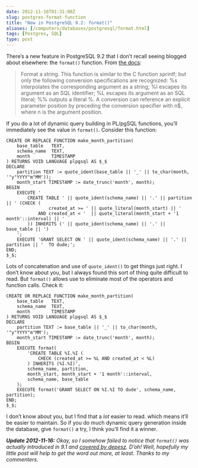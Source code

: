 ```yaml
--- 
date: 2012-11-16T01:31:00Z
slug: postgres-format-function
title: "New in PostgreSQL 9.2: format()"
aliases: [/computers/databases/postgresql/format.html]
tags: [Postgres, SQL]
type: post
---
```


There’s a new feature in PostgreSQL 9.2 that I don’t recall seeing blogged about
elsewhere: the `format()` function. From [the docs][]:

> Format a string. This function is similar to the C function sprintf; but only
> the following conversion specifications are recognized: %s interpolates the
> corresponding argument as a string; %I escapes its argument as an SQL
> identifier; %L escapes its argument as an SQL literal; %% outputs a literal %.
> A conversion can reference an explicit parameter position by preceding the
> conversion specifier with n$, where n is the argument position.

If you do a lot of dynamic query building in PL/pgSQL functions, you’ll
immediately see the value in `format()`. Consider this function:

``` plpgsql
CREATE OR REPLACE FUNCTION make_month_partition(
    base_table   TEXT,
    schema_name  TEXT,
    month        TIMESTAMP
) RETURNS VOID LANGUAGE plpgsql AS $_$
DECLARE
    partition TEXT := quote_ident(base_table || '_' || to_char(month, '"y"YYYY"m"MM'));
    month_start TIMESTAMP := date_trunc('month', month);
BEGIN
    EXECUTE '
        CREATE TABLE ' || quote_ident(schema_name) || '.' || partition || ' (CHECK (
                created_at >= ' || quote_literal(month_start) || '
            AND created_at < '  || quote_literal(month_start + '1 month'::interval) || '
        )) INHERITS (' || quote_ident(schema_name) || '.' || base_table || ')
    ';
    EXECUTE 'GRANT SELECT ON ' || quote_ident(schema_name) || '.' || partition || '  TO dude;';
END;
$_$;
```

Lots of concatenation and use of `quote_ident()` to get things just right. I
don’t know about you, but I always found this sort of thing quite difficult to
read. But `format()` allows use to eliminate most of the operators and function
calls. Check it:

``` plpgsql
CREATE OR REPLACE FUNCTION make_month_partition(
    base_table   TEXT,
    schema_name  TEXT,
    month        TIMESTAMP
) RETURNS VOID LANGUAGE plpgsql AS $_$
DECLARE
    partition TEXT := base_table || '_' || to_char(month, '"y"YYYY"m"MM');
    month_start TIMESTAMP := date_trunc('month', month);
BEGIN
    EXECUTE format(
        'CREATE TABLE %I.%I (
            CHECK (created_at >= %L AND created_at < %L)
        ) INHERITS (%I.%I)',
        schema_name, partition,
        month_start, month_start + '1 month'::interval,
        schema_name, base_table
    );
    EXECUTE format('GRANT SELECT ON %I.%I TO dude', schema_name, partition);
END;
$_$;
```

I don’t know about you, but I find that a *lot* easier to read. which means
it’ll be easier to maintain. So if you do much dynamic query generation inside
the database, give `format()` a try, I think you’ll find it a winner.

***Update 2012-11-16:** Okay, so I somehow failed to notice that `format()` was
actually introduced in 9.1 and [covered by depesz]. D’oh! Well, hopefully my
little post will help to get the word out more, at least. Thanks to my
commenters.*

  [the docs]: https://www.postgresql.org/docs/current/functions-string.html
  [covered by depesz]: http://www.depesz.com/2010/11/21/waiting-for-9-1-format/
